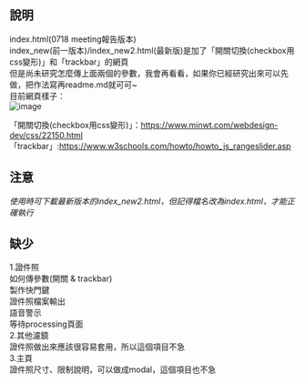 ## 說明  
index.html(0718 meeting報告版本)  
index_new(前一版本)/index_new2.html(最新版)是加了「開關切換(checkbox用css變形)」和「trackbar」的網頁   
但是尚未研究怎麼傳上面兩個的參數，我會再看看，如果你已經研究出來可以先做，把作法寫再readme.md就可可~  
目前網頁樣子：  
![image](https://user-images.githubusercontent.com/91117215/179463854-41d7a67b-a7d4-4be7-95f0-2a260bfcd71c.png)

  
「開關切換(checkbox用css變形)」：https://www.minwt.com/webdesign-dev/css/22150.html  
「trackbar」:https://www.w3schools.com/howto/howto_js_rangeslider.asp
 ## 注意  
 *使用時可下載最新版本的index_new2.html，但記得檔名改為index.html，才能正確執行*  
   
 ## 缺少
 1.證件照  
 如何傳參數(開關 & trackbar)  
 製作快門鍵  
 證件照檔案輸出   
 語音警示  
 等待processing頁面  
 2.其他濾鏡  
 證件照做出來應該很容易套用，所以這個項目不急   
 3.主頁  
 證件照尺寸、限制說明，可以做成modal，這個項目也不急
 
